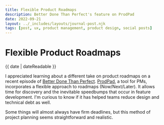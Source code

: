 ```yaml
---
title: Flexible Product Roadmaps
description: Better Done Than Perfect's feature on ProdPad
date: 2022-09-21
layout: ../_includes/layouts/journal-post.njk
tags: [post, ux, product management, product design, social posts]
---
```


# Flexible Product Roadmaps

<time datetime="{{ date | dateIso }}">{{ date | dateReadable }}</time>

I appreciated learning about a different take on product roadmaps on a recent episode of [Better Done Than Perfect](https://userlist.com/podcast/now-next-later-roadmapping-with-janna-bastow/). [ProdPad](https://www.prodpad.com/), a tool for PMs, incorporates a flexible approach to roadmaps (Now/Next/Later). It allows time for discovery and the inevitable speedbumps that occur in feature development. I'm curious to know if it has helped teams reduce design and technical debt as well.

Some things will almost always have firm deadlines, but this method of project planning seems straightforward and realistic.
